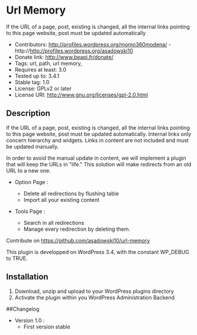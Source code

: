 # Url Memory

If the URL of a page, post, existing is changed, all the internal links pointing to this page website, post must be updated automatically

* Contributors: http://profiles.wordpress.org/momo360modena/ - http://http://profiles.wordpress.org/asadowski10
* Donate link: http://www.beapi.fr/donate/
* Tags: url, path, url memory, 
* Requires at least: 3.0
* Tested up to: 3.4.1
* Stable tag: 1.0
* License: GPLv2 or later
* License URI: http://www.gnu.org/licenses/gpl-2.0.html

## Description

If the URL of a page, post, existing is changed, all the internal links pointing to this page website, post must be updated automatically. Internal links only concern hierarchy and widgets. Links in content are not included and must be updated manually.

In order to avoid the manual update in content, we will implement a plugin that will keep the URLs in "life." This solution will make redirects from an old URL to a new one.

* Option Page : 
	* Delete all redirections by flushing table
	* Import all your existing content

* Tools Page : 
	* Search in all redirections
	* Manage every redirection by deleting them.

Contribute on https://github.com/asadowski10/url-memory


This plugin is developped on WordPress 3.4, with the constant WP_DEBUG to TRUE.

## Installation

1. Download, unzip and upload to your WordPress plugins directory
2. Activate the plugin within you WordPress Administration Backend

##Changelog

* Version 1.0 :
	* First version stable
